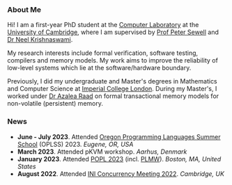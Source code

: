 ### About Me

Hi! I am a first-year PhD student at the [Computer Laboratory](https://www.cst.cam.ac.uk/) at the [University of Cambridge](https://www.cam.ac.uk/), where I am supervised by [Prof Peter Sewell](https://www.cl.cam.ac.uk/~pes20/) and [Dr Neel Krishnaswami](https://www.cl.cam.ac.uk/~nk480/). 

My research interests include formal verification, software testing, compilers and memory models. My work aims to improve the reliability of low-level systems which lie at the software/hardware boundary.

Previously, I did my undergraduate and Master's degrees in Mathematics and Computer Science at [Imperial College London](https://www.imperial.ac.uk/). During my Master's, I worked under [Dr Azalea Raad](https://www.soundandcomplete.org/) on formal transactional memory models for non-volatile (persistent) memory.

### News

* **June - July 2023**. Attended [Oregon Programming Languages Summer School](https://www.cs.uoregon.edu/research/summerschool/summer23/) (OPLSS) 2023. *Eugene, OR, USA*
* **March 2023**. Attended pKVM workshop. *Aarhus, Denmark*
* **January 2023**. Attended [POPL 2023](https://popl23.sigplan.org/) (incl. [PLMW](https://popl23.sigplan.org/home/PLMW-POPL-2023)). *Boston, MA, United States*
* **August 2022**. Attended [INI Concurrency Meeting 2022](https://johnwickerson.github.io/cw2022.html). *Cambridge, UK*